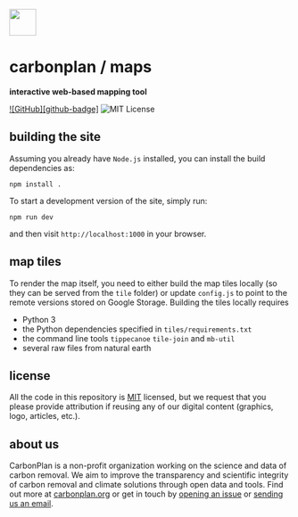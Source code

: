 <img
  src='https://carbonplan-assets.s3.amazonaws.com/monogram/dark-small.png'
  height='48'
/>

# carbonplan / maps

**interactive web-based mapping tool**

[![GitHub][github-badge]][github]
![MIT License][]

<!-- ![Build Status][] -->

[github]: https://github.com/carbonplan/maps

<!--[github-badge]: https://flat.badgen.net/badge/-/github?icon=github&label -->

[mit license]: https://flat.badgen.net/badge/license/MIT/blue

## building the site

Assuming you already have `Node.js` installed, you can install the build dependencies as:

```shell
npm install .
```

To start a development version of the site, simply run:

```shell
npm run dev
```

and then visit `http://localhost:1000` in your browser.

## map tiles

To render the map itself, you need to either build the map tiles locally (so they can be served from the `tile` folder) or update `config.js` to point to the remote versions stored on Google Storage. Building the tiles locally requires

- Python 3
- the Python dependencies specified in `tiles/requirements.txt`
- the command line tools `tippecanoe` `tile-join` and `mb-util`
- several raw files from natural earth

## license

All the code in this repository is [MIT](https://choosealicense.com/licenses/mit/) licensed, but we request that you please provide attribution if reusing any of our digital content (graphics, logo, articles, etc.).

## about us

CarbonPlan is a non-profit organization working on the science and data of carbon removal. We aim to improve the transparency and scientific integrity of carbon removal and climate solutions through open data and tools. Find out more at [carbonplan.org](https://carbonplan.org/) or get in touch by [opening an issue](https://github.com/carbonplan/maps/issues/new) or [sending us an email](mailto:hello@carbonplan.org).
